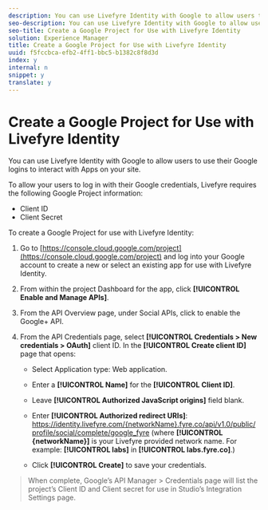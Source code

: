 ```yaml
---
description: You can use Livefyre Identity with Google to allow users to use their Google logins to interact with Apps on your site.
seo-description: You can use Livefyre Identity with Google to allow users to use their Google logins to interact with Apps on your site.
seo-title: Create a Google Project for Use with Livefyre Identity
solution: Experience Manager
title: Create a Google Project for Use with Livefyre Identity
uuid: f5fccbca-efb2-4ff1-bbc5-b1382c8f8d3d
index: y
internal: n
snippet: y
translate: y
---
```


# Create a Google Project for Use with Livefyre Identity

You can use Livefyre Identity with Google to allow users to use their Google logins to interact with Apps on your site.

To allow your users to log in with their Google credentials, Livefyre requires the following Google Project information:

* Client ID
* Client Secret

To create a Google Project for use with Livefyre Identity:

1. Go to [https://console.cloud.google.com/project](https://console.cloud.google.com/project) and log into your Google account to create a new or select an existing app for use with Livefyre Identity.
1. From within the project Dashboard for the app, click **[!UICONTROL Enable and Manage APIs]**.
1. From the API Overview page, under Social APIs, click to enable the Google+ API.
1. From the API Credentials page, select **[!UICONTROL Credentials > New credentials > OAuth]** client ID. In the **[!UICONTROL Create client ID]** page that opens:

    * Select Application type: Web application.
    * Enter a **[!UICONTROL Name]** for the **[!UICONTROL Client ID]**.
    
    * Leave **[!UICONTROL Authorized JavaScript origins]** field blank.
    * Enter **[!UICONTROL Authorized redirect URIs]**: https://identity.livefyre.com/{networkName}.fyre.co/api/v1.0/public/profile/social/complete/google_fyre (where **[!UICONTROL {networkName}]** is your Livefyre provided network name. For example: **[!UICONTROL labs]** in **[!UICONTROL labs.fyre.co]**.)
    
    * Click **[!UICONTROL Create]** to save your credentials.

>When complete, Google’s API Manager > Credentials page will list the project’s Client ID and Client secret for use in Studio’s Integration Settings page.
